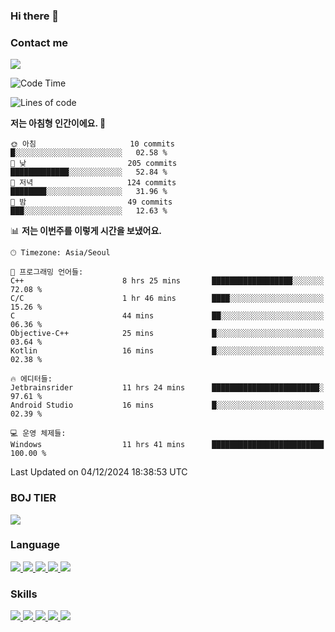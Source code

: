 ### Hi there 👋

<!-- Contact me-->
### Contact me
<a href="mailto:hiko1931@gmail.com">
    <img src="https://img.shields.io/badge/Gmail-D14836?logo=gmail&logoColor=white">
</a>

<!--START_SECTION:waka-->
![Code Time](http://img.shields.io/badge/Code%20Time-140%20hrs%2055%20mins-blue)

![Lines of code](https://img.shields.io/badge/%EC%A0%80%EB%8A%94%20%EC%97%AC%ED%83%9C%EA%B9%8C%EC%A7%80%20-3.2%20million%20%EC%A4%84%EC%9D%98%20%EC%BD%94%EB%93%9C%EB%A5%BC%20%EC%9E%91%EC%84%B1%ED%96%88%EC%96%B4%EC%9A%94.-blue)

**저는 아침형 인간이에요. 🐤** 

```text
🌞 아침                     10 commits          █░░░░░░░░░░░░░░░░░░░░░░░░   02.58 % 
🌆 낮　                     205 commits         █████████████░░░░░░░░░░░░   52.84 % 
🌃 저녁                     124 commits         ████████░░░░░░░░░░░░░░░░░   31.96 % 
🌙 밤　                     49 commits          ███░░░░░░░░░░░░░░░░░░░░░░   12.63 % 
```


📊 **저는 이번주를 이렇게 시간을 보냈어요.** 

```text
🕑︎ Timezone: Asia/Seoul

💬 프로그래밍 언어들: 
C++                      8 hrs 25 mins       ██████████████████░░░░░░░   72.08 % 
C/C                      1 hr 46 mins        ████░░░░░░░░░░░░░░░░░░░░░   15.26 % 
C                        44 mins             ██░░░░░░░░░░░░░░░░░░░░░░░   06.36 % 
Objective-C++            25 mins             █░░░░░░░░░░░░░░░░░░░░░░░░   03.64 % 
Kotlin                   16 mins             █░░░░░░░░░░░░░░░░░░░░░░░░   02.38 % 

🔥 에디터들: 
Jetbrainsrider           11 hrs 24 mins      ████████████████████████░   97.61 % 
Android Studio           16 mins             █░░░░░░░░░░░░░░░░░░░░░░░░   02.39 % 

💻 운영 체제들: 
Windows                  11 hrs 41 mins      █████████████████████████   100.00 % 
```


 Last Updated on 04/12/2024 18:38:53 UTC
<!--END_SECTION:waka-->

<!-- BOJ -->
### BOJ TIER
[![](http://mazassumnida.wtf/api/v2/generate_badge?boj=swifter)](https://solved.ac/swifter)

### Language
<a href="https://java.com">
    <img src="https://img.shields.io/badge/Java-007396?logo=java&logoColor=white">
</a>
<a href="https://kotlinlang.org">
    <img src="https://img.shields.io/badge/Kotlin-7F52FF?logo=kotlin&logoColor=white">
</a>
<a href="https://developer.mozilla.org/ko/docs/Web/JavaScript">
    <img src="https://img.shields.io/badge/JavaScript-F7DF1E?logo=javascript&logoColor=white">
</a>
<a href="https://isocpp.org/">
    <img src="https://img.shields.io/badge/C++-00599C?logo=cplusplus&logoColor=white">
</a>
<a href="https://learn.microsoft.com/ko-kr/dotnet/csharp/">
    <img src="https://img.shields.io/badge/csharp-239120?logo=csharp&logoColor=white">
</a>


### Skills
<a href="https://developer.android.com">
    <img src="https://img.shields.io/badge/Android-3DDC84?logo=android&logoColor=white">
</a>
<a href="https://reactivex.io">
    <img src="https://img.shields.io/badge/ReactiveX-B7178C?logo=ReactiveX&logoColor=white">
</a>
<a href="https://nodejs.org">
    <img src="https://img.shields.io/badge/Node.js-339933?logo=node.js&logoColor=white">
</a>
<a href="https://unity.com/kr">
    <img src="https://img.shields.io/badge/unity-FFFFFF?logo=unity&logoColor=black">
</a>
<a href="https://www.unrealengine.com/ko">
    <img src="https://img.shields.io/badge/unrealengine-0E1128?logo=unrealengine&logoColor=white">
</a>
